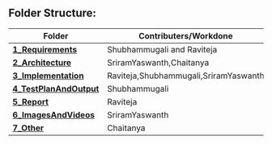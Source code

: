 
## Folder Structure:
|Folder|Contributers/Workdone|
|------|-------------|
|[**1_Requirements**](https://github.com/Shubhammugali/MODULE_3_TEAM_42/tree/main/PROJECT_2/1_Requirements)|Shubhammugali and Raviteja |
|[**2_Architecture**](https://github.com/Shubhammugali/MODULE_3_TEAM_42/tree/main/PROJECT_2/2_Architecture)|SriramYaswanth,Chaitanya |
|[**3_Implementation**](https://github.com/Shubhammugali/MODULE_3_TEAM_42/tree/main/PROJECT_2/3_Implementation)| Raviteja,Shubhammugali,SriramYaswanth|
|[**4_TestPlanAndOutput**](https://github.com/Shubhammugali/MODULE_3_TEAM_42/tree/main/PROJECT_2/4_TestPlanAndOutput)|Shubhammugali |
|[**5_Report**](https://github.com/Shubhammugali/MODULE_3_TEAM_42/tree/main/PROJECT_2/5_Report)|Raviteja |
|[**6_ImagesAndVideos**](https://github.com/Shubhammugali/MODULE_3_TEAM_42/tree/main/PROJECT_2/6_ImagesAndVideos)|SriramYaswanth |
|[**7_Other**](https://github.com/Shubhammugali/MODULE_3_TEAM_42/tree/main/PROJECT_2/7_Other)| Chaitanya|
